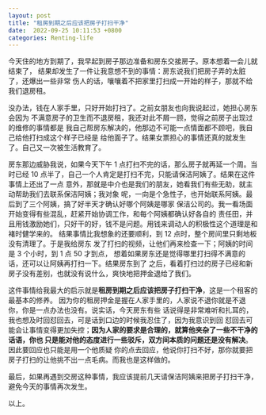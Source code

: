 ```yaml
---
layout: post
title: "租房到期之后应该把房子打扫干净"
date:  2022-09-25 10:11:53 +0800
categories: Renting-life
---
```


今天住的地方到期了，我早起到房子那边准备和房东交接房子。原本想着一会儿就结束了，
结果却发生了一件让我意想不到的事情：房东说我们把房子弄的太脏了，还爆出一些非常
伤人的话，嚷嚷着不把家里打扫成一开始的样子，那就不给我们退房租。

没办法，钱在人家手里，只好开始打扫了。之前女朋友也向我说起过，她担心房东会因为
不满意房子的卫生而不退房租，我还对此不屑一顾，觉得之前房子出现过的维修的事情都是
我自己帮房东解决的，他那边不可能一点情面都不顾吧，我自己给他打扫成这个样子已经是
给他面子了。结果女票担心的事情还真的就发生了。自己又一次被生活教育了。

房东那边威胁我说，如果今天下午 1 点打扫不完的话，那么房子就再延一个周。当时已经
 10 点半了，自己一个人肯定是打扫不完，只能请保洁阿姨了。结果在这件事情上还出了一点
意外，那就是中介也是我们的朋友，她看我们有些无助，就主动帮助我们去联系保洁阿姨；我对象
呢，一向是个急性子，也开始联系阿姨。最后到了三个阿姨，搞了好半天才确认好哪个阿姨是哪家
保洁公司的。我一看场面开始变得有些混乱，赶紧开始协调工作，和每个阿姨都确认好各自的
责任田，并且用钱激励她们，只好干的好，钱不是问题。用钱来调动人的积极性这个道理是和褚时健学来的。
结果事情比我想象的还要顺利，到 12 点时，整个房间里只剩地板没有清理了。于是我给房东
发了打扫的视频，让他们再来检查一下；阿姨的时间是 3 个小时，到 1 点 50 才到点，
想着如果房东还是觉得哪里打扫得不满意的话，还可以让阿姨再打扫一下。结果房东到了
之后，看着打扫过的房子已经和新房子没有差别，也就没有说什么，爽快地把押金退给了我们。

这件事情给我最大的启示就是**租房到期之后应该把房子打扫干净**，这是一个租客的最基本的修养。
因为你的租房押金是握在人家手里的，人家说不退你就是不退你，你是一点办法也没有。说实话，今天房东有些
话说得是非常难听和扎耳的，我也想及时回怼回去，可是话到口边的时候我忍住了，因为我意识到回
怼回去可能会让事情变得更加失控；**因为人家的要求是合理的，就算他夹杂了一些不干净的话语，你也
只是能对他的态度进行一些驳斥，双方间本质的问题还是没有解决**。因此要回应也只能是用一个他质疑
你的点去回应，他说你打扫不好，那你就要把房子打扫的让他挑不出一点毛病。而我也是这样做的。

最后，如果再遇到交房这种事情，我应该提前几天请保洁阿姨来把房子打扫干净，避免今天的事情再次发生。

以上。
